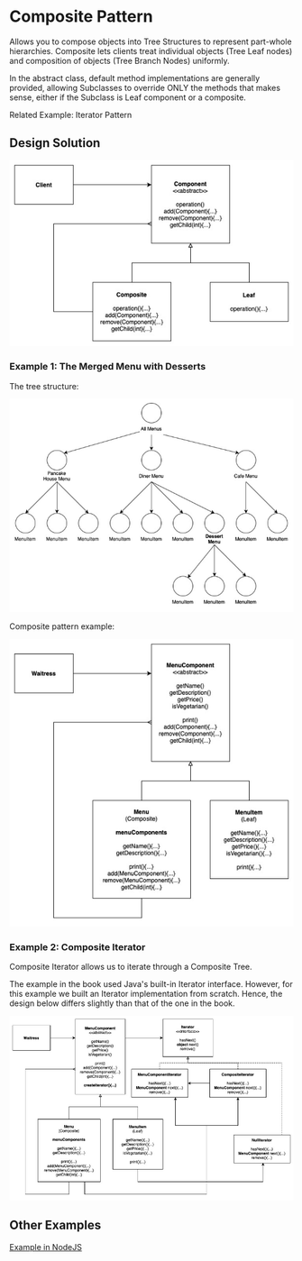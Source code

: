 # Composite Pattern

Allows you to compose objects into Tree Structures to represent part-whole hierarchies. Composite lets clients treat individual objects (Tree Leaf nodes) and composition of objects (Tree Branch Nodes) uniformly.

In the abstract class, default method implementations are generally provided, allowing Subclasses to override ONLY the methods that makes sense, either if the Subclass is Leaf component or a composite.

Related Example: Iterator Pattern

## Design Solution

![Composite Pattern Solution](images/composite-solution.jpg)

### Example 1: The Merged Menu with Desserts

The tree structure:

![Composite Pattern Example 1 Tree](images/composite-example1-tree.jpg)

Composite pattern example:

![Composite Pattern Example 1](images/composite-example1.jpg)

### Example 2: Composite Iterator

Composite Iterator allows us to iterate through a Composite Tree.

The example in the book used Java's built-in Iterator interface. However, for this example we built an Iterator implementation from scratch. Hence, the design below differs slightly than that of the one in the book.

![Composite Pattern Example 2](images/composite-example2.jpg)

## Other Examples

[Example in NodeJS](https://github.com/asyrul21/design-patterns-nodejs/tree/master/structural/composites)





